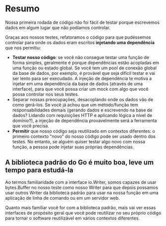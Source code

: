 # Resumo

Nossa primeira rodada de código não foi fácil de testar porque escrevemos dados em algum lugar que não podíamos controlar.

Graças aos nossos testes, refatoramos o código para que pudéssemos controlar para onde os dados eram escritos **injetando uma dependência** que nos permitiu:

- **Testar nosso código**: se você não consegue testar uma função de forma simples, geralmente é porque dependências estão acopladas em uma função ou estado global. Se você tem um pool de conexão global da base de dados, por exemplo, é provável que seja difícil testar e vai ser lento para ser execudado. A injeção de dependência te motiva a injetar em uma dependência da base de dados (através de uma interface), para que você possa criar um mock com algo que você possa controlar nos seus testes.
- Separar nossas preocupações, desacoplando onde os dados vão de como gerá-los. Se você já achou que um método/função tem responsabilidades demais (gerando dados e escrevendo na base de dados? Lidando com requisições HTTP e aplicando lógica a nível de domínio?), a injeção de dependência provavelmente será a ferramenta que você precisa.
- **Permitir** que nosso código seja reutilizado em contextos diferentes: o primeiro contexto "novo" do nosso código pode ser usado dentro dos testes. No entanto, se alguém quiser testar algo novo com nossa função, a pessoa pode injetar suas próprias dependências.

## A biblioteca padrão do Go é muito boa, leve um tempo para estudá-la
Ao termos familiaridade com a interface io.Writer, somos capazes de usar bytes.Buffer no nosso teste como nosso Writer para que depois possamos usar outros Writer da biblioteca padrão para usar na nossa função em uma aplicação de linha de comando ou em um servidor web.

Quanto mais familiar você for com a biblioteca padrão, mais vai ver essas interfaces de propósito geral que você pode reutilizar no seu próprio código para tornar o software reutilizável em vários contextos diferentes.